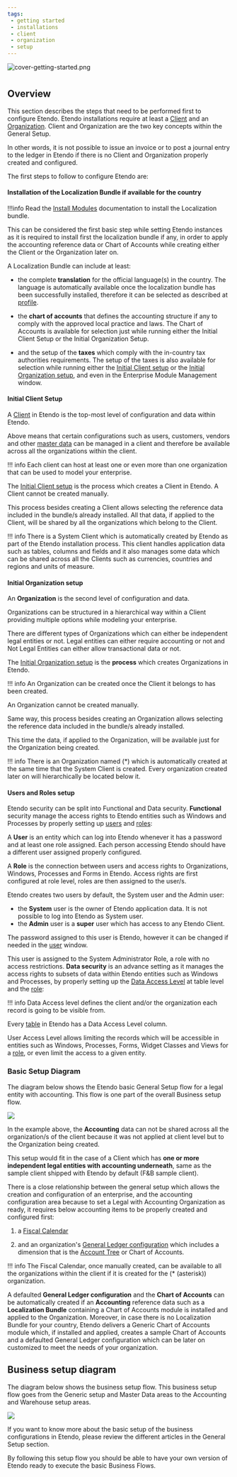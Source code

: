 ```yaml
---
tags: 
 - getting started
 - installations
 - client
 - organization
 - setup
---
```


![cover-getting-started.png](/assets/getting-started/overview/cover-getting-started.png)
#

## Overview

This section describes the steps that need to be performed first to configure Etendo.
Etendo installations require at least a [Client](/user-guide/etendo-classic/basic-features/general-setup/client/) and an [Organization](/user-guide/etendo-classic/basic-features/general-setup/enterprise-model/#organization). Client and Organization are the two key concepts within the General Setup.

In other words, it is not possible to issue an invoice or to post a journal entry to the ledger in Etendo if there is no Client and Organization properly created and configured.

The first steps to follow to configure Etendo are:

#### Installation of the Localization Bundle if available for the country

!!!info
    Read the [Install Modules](/developer-guide/etendo-classic/getting-started/installation/install-modules-in-etendo/) documentation to install the Localization bundle. 

This can be considered the first basic step while setting Etendo instances as it is required to install first the localization bundle if any, in order to apply the accounting reference data or Chart of Accounts while creating either the Client or the Organization later on.

A Localization Bundle can include at least:

- the complete **translation** for the official language(s) in the country.
The language is automatically available once the localization bundle has been successfully installed, therefore it can be selected as described at [profile](/getting-started/user-interface/workspace#profile).

- the **chart of accounts** that defines the accounting structure if any to comply with the approved local practice and laws.
The Chart of Accounts is available for selection just while running either the Initial Client Setup or the Initial Organization Setup.

- and the setup of the **taxes** which comply with the in-country tax authorities requirements.
The setup of the taxes is also available for selection while running either the [Initial Client setup](../../../../developer-guide/etendo-classic/how-to-guides/How_to_run_an_initial_client_setup_process.md) or the [Initial Organization setup](/user-guide/etendo-classic/basic-features/general-setup/enterprise-model/#initial-organization-setup), and even in the Enterprise Module Management window.

#### Initial Client Setup

A [Client](/user-guide/etendo-classic/basic-features/general-setup/client/) in Etendo is the top-most level of configuration and data within Etendo.

Above means that certain configurations such as users, customers, vendors and other [master data](/user-guide/etendo-classic/basic-features/master-data-management/master-data) can be managed in a client and therefore be available across all the organizations within the client.

!!! info
    Each client can host at least one or even more than one organization that can be used to model your enterprise.

The [Initial Client setup](/user-guide/etendo-classic/basic-features/general-setup/initial-client-setup/) is the process which creates a Client in Etendo. A Client cannot be created manually.

This process besides creating a Client allows selecting the reference data included in the bundle/s already installed.
All that data, if applied to the Client, will be shared by all the organizations which belong to the Client.

!!! info
    There is a System Client which is automatically created by Etendo as part of the Etendo installation process.
    This client handles application data such as tables, columns and fields and it also manages some data which can be shared across all the Clients such as currencies, countries and regions and units of measure.

#### Initial Organization setup

An **Organization** is the second level of configuration and data.

Organizations can be structured in a hierarchical way within a Client providing multiple options while modeling your enterprise.

There are different types of Organizations which can either be independent legal entities or not.
Legal entities can either require accounting or not and Not Legal Entities can either allow transactional data or not.

The [Initial Organization setup](/user-guide/etendo-classic/basic-features/general-setup/enterprise-model/#initial-organization-setup) is the **process** which creates Organizations in Etendo.

!!! info
    An Organization can be created once the Client it belongs to has been created.

An Organization cannot be created manually.

Same way, this process besides creating an Organization allows selecting the reference data included in the bundle/s already installed.

This time the data, if applied to the Organization, will be available just for the Organization being created.

!!! info
    There is an Organization named (\*) which is automatically created at the same time that the System Client is created. Every organization created later on will hierarchically be located below it.

#### Users and Roles setup

Etendo security can be split into Functional and Data security.
**Functional** security manage the access rights to Etendo entities such as Windows and Processes by properly setting up [users](/user-guide/etendo-classic/basic-features/general-setup/security#user) and [roles](/user-guide/etendo-classic/basic-features/general-setup/security#role):

A **User** is an entity which can log into Etendo whenever it has a password and at least one role assigned.
Each person accessing Etendo should have a different user assigned properly configured.

A **Role** is the connection between users and access rights to Organizations, Windows, Processes and Forms in Etendo.
Access rights are first configured at role level, roles are then assigned to the user/s.

Etendo creates two users by default, the System user and the Admin user:

- the **System** user is the owner of Etendo application data. It is not possible to log into Etendo as System user.
- the **Admin** user is a **super** user which has access to any Etendo Client.

The password assigned to this user is Etendo, however it can be changed if needed in the [user](/user-guide/etendo-classic/basic-features/general-setup/security#user) window.

This user is assigned to the System Administrator Role, a role with no access restrictions.
**Data security** is an advance setting as it manages the access rights to subsets of data within Etendo entities such as Windows and Processes, by properly setting up the [Data Access Level](/user-guide/etendo-classic/basic-features/general-setup/security#role-access) at table level and the [role](/user-guide/etendo-classic/basic-features/general-setup/security#role):

!!! info
    Data Access level defines the client and/or the organization each record is going to be visible from.

Every [table](/user-guide/etendo-classic/basic-features/general-setup/security#role-access) in Etendo has a Data Access Level column.

User Access Level allows limiting the records which will be accessible in entities such as Windows, Processes, Forms, Widget Classes and Views for a [role](/user-guide/etendo-classic/basic-features/general-setup/security#role), or even limit the access to a given entity.

### Basic Setup Diagram

The diagram below shows the Etendo basic General Setup flow for a legal entity with accounting. This flow is one part of the overall Business setup flow.

![](/assets/user-guide/etendo-classic/basic-features/general-setup/getting-started/basic-general-setup.png)

In the example above, the **Accounting** data can not be shared across all the organization/s of the client because it was not applied at client level but to the Organization being created.

This setup would fit in the case of a Client which has **one or more independent legal entities with accounting underneath**, same as the sample client shipped with Etendo by default (F&B sample client).

There is a close relationship between the general setup which allows the creation and configuration of an enterprise, and the accounting configuration area because to set a Legal with Accounting Organization as ready, it requires below accounting items to be properly created and configured first:

1. a [Fiscal Calendar](/user-guide/etendo-classic/basic-features/financial-management/accounting/setup#fiscal-calendar)

2. and an organization's [General Ledger configuration](/user-guide/etendo-classic/basic-features/financial-management/accounting/setup#general-ledger-configuration) which includes a dimension that is the [Account Tree](/user-guide/etendo-classic/basic-features/financial-management/accounting/setup/#account-tree) or Chart of Accounts.

!!! info
    The Fiscal Calendar, once manually created, can be available to all the organizations within the client if it is created for the (\* (asterisk)) organization.

A defaulted **General Ledger configuration** and the **Chart of Accounts** can be automatically created if an **Accounting** reference data such as a **Localization Bundle** containing a Chart of Accounts module is installed and applied to the Organization. Moreover, in case there is no Localization Bundle for your country, Etendo delivers a Generic Chart of Accounts module which, if installed and applied, creates a sample Chart of Accounts and a defaulted General Ledger configuration which can be later on customized to meet the needs of your organization.

## Business setup diagram

The diagram below shows the business setup flow.
This business setup flow goes from the Generic setup and Master Data areas to the Accounting and Warehouse setup areas.

![](/assets/user-guide/etendo-classic/basic-features/general-setup/getting-started/Quick_Guide_Diagram_new.png)

If you want to know more about the basic setup of the business configurations in Etendo, please review the different articles in the General Setup section.

By following this setup flow you should be able to have your own version of Etendo ready to execute the basic Business Flows.